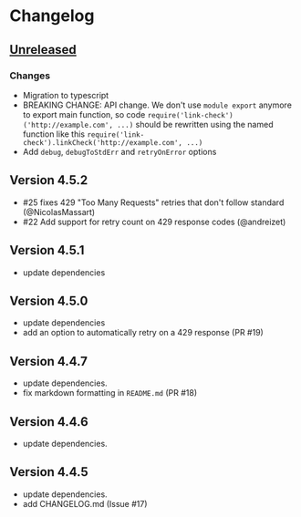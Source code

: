 # Changelog

## [Unreleased][]

### Changes

- Migration to typescript
- BREAKING CHANGE: API change. We don't use `module export` anymore to export main function, so code `require('link-check')('http://example.com', ...)` should be rewritten using the named function like this `require('link-check').linkCheck('http://example.com', ...)`
- Add `debug`, `debugToStdErr` and `retryOnError` options

## Version 4.5.2

- #25 fixes 429 "Too Many Requests" retries that don't follow standard (@NicolasMassart)
- #22 Add support for retry count on 429 response codes (@andreizet)

## Version 4.5.1

- update dependencies

## Version 4.5.0

- update dependencies
- add an option to automatically retry on a 429 response (PR #19)

## Version 4.4.7

- update dependencies.
- fix markdown formatting in `README.md` (PR #18)

## Version 4.4.6

- update dependencies.

## Version 4.4.5

- update dependencies.
- add CHANGELOG.md (Issue #17)


[Unreleased]: https://github.com/boillodmanuel/link-check/compare/v4.7.1...HEAD
[4.7.1]: https://github.com/boillodmanuel/link-check/compare/v4.7.0...v4.7.1
[4.7.0]: https://github.com/boillodmanuel/link-check/compare/v4.6.0...v4.7.0
[4.6.0]: https://github.com/boillodmanuel/link-check/compare/v4.5.4...v4.6.0
[4.5.4]: https://github.com/boillodmanuel/link-check/compare/v4.5.3...v4.5.4
[4.5.3]: https://github.com/boillodmanuel/link-check/tree/v4.5.3